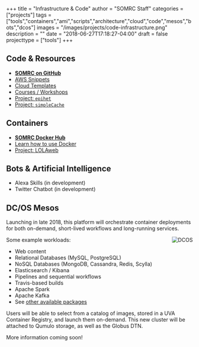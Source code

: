 +++
title = "Infrastructure & Code"
author = "SOMRC Staff"
categories = ["projects"]
tags = ["tools","containers","ami","scripts","architecture","cloud","code","mesos","bots","dcos"]
images = "/images/projects/code-infrastructure.png"
description = ""
date = "2018-06-27T17:18:27-04:00"
draft = false
projecttype = ["tools"]
+++

## Code & Resources

* [**SOMRC on GitHub**](https://github.com/uvasomrc/)
* [AWS Snippets](https://github.com/uvasomrc/aws-snippets)
* [Cloud Templates](https://github.com/uvasomrc/cloud-templates)
* [Courses / Workshops](https://github.com/uvasomrc/courses)
* [Project: `epihet`](/project/epihet/)
* [Project: `simpleCache`](/project/simplecache/)

## Containers

* [**SOMRC Docker Hub**](https://hub.docker.com/u/somrc/dashboard/)
* [Learn how to use Docker](https://github.com/uvasomrc/courses/blob/master/workshops/docker/README.md)
* [Project: LOLAweb](/project/lolaweb/)

## Bots & Artificial Intelligence

* Alexa Skills (in development)
* Twitter Chatbot (in development)

## DC/OS Mesos

Launching in late 2018, this platform will orchestrate container deployments for both on-demand, short-lived workflows and long-running services.

<img align="right" alt="DCOS" style="max-width:34%;" src="/images/dcos-logo.png">
Some example workloads:

* Web content
* Relational Databases (MySQL, PostgreSQL)
* NoSQL Databases (MongoDB, Cassandra, Redis, Scylla)
* Elasticsearch / Kibana
* Pipelines and sequential workflows
* Travis-based builds
* Apache Spark
* Apache Kafka 
* See [other available packages](https://universe.dcos.io/#/packages)

Users will be able to select from a catalog of images, stored in a UVA Container Registry, and launch them on-demand. This new cluster will be attached to Qumulo storage, as well as the Globus DTN.

More information coming soon!

